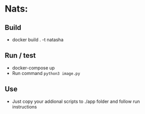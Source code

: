 # Nats:

## Build
* docker build . -t natasha

## Run / test 

* docker-compose up
* Run command ```python3 image.py```

## Use

* Just copy your addional scripts to ./app folder and follow run instructions
